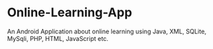 # Online-Learning-App
An Android Application about online learning using Java, XML, SQLite, MySqli, PHP, HTML, JavaScript etc.
